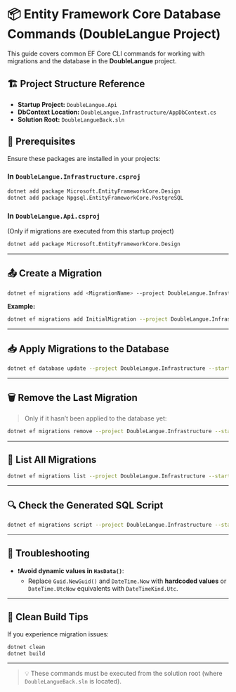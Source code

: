 # 📦 Entity Framework Core Database Commands (DoubleLangue Project)

This guide covers common EF Core CLI commands for working with migrations and the database in the **DoubleLangue** project.

## 🏗️ Project Structure Reference

- **Startup Project:** `DoubleLangue.Api`
- **DbContext Location:** `DoubleLangue.Infrastructure/AppDbContext.cs`
- **Solution Root:** `DoubleLangueBack.sln`

## 📌 Prerequisites

Ensure these packages are installed in your projects:

### In `DoubleLangue.Infrastructure.csproj`
```bash
dotnet add package Microsoft.EntityFrameworkCore.Design
dotnet add package Npgsql.EntityFrameworkCore.PostgreSQL
```

### In `DoubleLangue.Api.csproj`
(Only if migrations are executed from this startup project)

```bash
dotnet add package Microsoft.EntityFrameworkCore.Design
```

---

## 📤 Create a Migration

```bash
dotnet ef migrations add <MigrationName> --project DoubleLangue.Infrastructure --startup-project DoubleLangue.Api
```

**Example:**
```bash
dotnet ef migrations add InitialMigration --project DoubleLangue.Infrastructure --startup-project DoubleLangue.Api
```

---

## 📥 Apply Migrations to the Database

```bash
dotnet ef database update --project DoubleLangue.Infrastructure --startup-project DoubleLangue.Api
```

---

## 🗑️ Remove the Last Migration

> Only if it hasn’t been applied to the database yet:

```bash
dotnet ef migrations remove --project DoubleLangue.Infrastructure --startup-project DoubleLangue.Api
```

---

## 📃 List All Migrations

```bash
dotnet ef migrations list --project DoubleLangue.Infrastructure --startup-project DoubleLangue.Api
```

---

## 🔍 Check the Generated SQL Script

```bash
dotnet ef migrations script --project DoubleLangue.Infrastructure --startup-project DoubleLangue.Api
```

---

## 🔧 Troubleshooting

- ❗**Avoid dynamic values in `HasData()`**:
  - Replace `Guid.NewGuid()` and `DateTime.Now` with **hardcoded values** or `DateTime.UtcNow` equivalents with `DateTimeKind.Utc`.

---

## 🧼 Clean Build Tips

If you experience migration issues:
```bash
dotnet clean
dotnet build
```

---

> 💡 These commands must be executed from the solution root (where `DoubleLangueBack.sln` is located).
